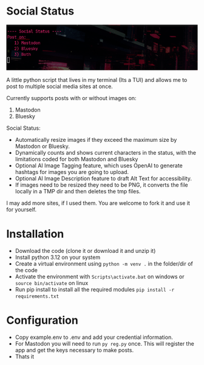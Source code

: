 # Social Status

![](screenshot.png)

A little python script that lives in my terminal (Its a TUI) and allows me to post to multiple social media sites at once.

Currently supports posts with or without images on:

1) Mastodon
2) Bluesky

Social Status:

- Automatically resize images if they exceed the maximum size by Mastodon or Bluesky.
- Dynamically counts and shows current characters in the status, with the limitations coded for both Mastodon and Bluesky
- Optional AI Image Tagging feature, which uses OpenAI to generate hashtags for images you are going to upload.
- Optional AI Image Description feature to draft Alt Text for accessibility.
- If images need to be resized they need to be PNG, it converts the file locally in a TMP dir and then deletes the tmp files.

I may add more sites, if I used them. You are welcome to fork it and use it for yourself.

# Installation

* Download the code (clone it or download it and unzip it)
* Install python 3.12 on your system
* Create a virtual environment using `python -m venv .` in the folder/dir of the code
* Activate the environment with `Scripts\activate.bat` on windows or `source bin/activate` on linux
* Run pip install to install all the required modules `pip install -r requirements.txt`

# Configuration

- Copy example.env to .env and add your credential information.
- For Mastodon you will need to run `py reg.py` once. This will register the app and get the keys necessary to make posts.
- Thats it
